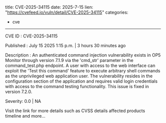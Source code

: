  
title: CVE-2025-34115
date: 2025-7-15
lien: "https://cvefeed.io/vuln/detail/CVE-2025-34115"
categories:
  - cve
---

CVE ID : CVE-2025-34115

Published :  July 15
2025
1:15 p.m. | 3 hours
30 minutes ago

Description : An authenticated command injection vulnerability exists in OP5 Monitor through version 7.1.9 via the 'cmd_str' parameter in the command_test.php endpoint. A user with access to the web interface can exploit the 'Test this command' feature to execute arbitrary shell commands as the unprivileged web application user. The vulnerability resides in the configuration section of the application and requires valid login credentials with access to the command testing functionality. This issue is fixed in version 7.2.0.

Severity: 0.0 | NA

Visit the link for more details
such as CVSS details
affected products
timeline
and more...
